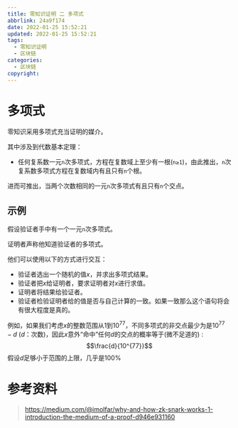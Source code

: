 ```yaml
---
title: 零知识证明 二 多项式
abbrlink: 24a9f174
date: 2022-01-25 15:52:21
updated: 2022-01-25 15:52:21
tags:
  - 零知识证明
  - 区块链
categories:
  - 区块链
copyright:
---
```

# 多项式
零知识采用多项式充当证明的媒介。

其中涉及到代数基本定理：
- 任何复系数一元`n`次多项式，方程在复数域上至少有一根(`n≥1`)，由此推出，`n`次复系数多项式方程在复数域内有且只有`n`个根。

进而可推出，当两个次数相同的一元`n`次多项式有且只有`n`个交点。

## 示例
假设验证者手中有一个一元`n`次多项式。

证明者声称他知道验证者的多项式。

他们可以使用以下的方式进行交互：
- 验证者选出一个随机的值$x$，并求出多项式结果。
- 验证者把$x$给证明者，要求证明者对$x$进行求值。
- 证明者将结果给验证者。
- 验证者检验证明者给的值是否与自己计算的一致。如果一致那么这个语句将会有很大程度是真的。

例如，如果我们考虑$x$的整数范围从1到$10^{77}$，不同多项式的非交点最少为是$10^{77}-d$ ($d$：次数)，因此$x$意外“命中”任何$d$的交点的概率等于(微不足道的) :
$$\frac{d}{10^{77}}$$
假设$d$足够小于范围的上限，几乎是100%

# 参考资料
> https://medium.com/@imolfar/why-and-how-zk-snark-works-1-introduction-the-medium-of-a-proof-d946e931160